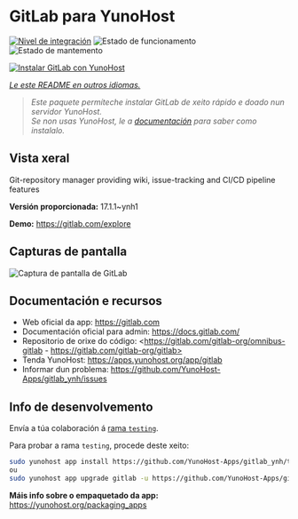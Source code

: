 <!--
NOTA: Este README foi creado automáticamente por <https://github.com/YunoHost/apps/tree/master/tools/readme_generator>
NON debe editarse manualmente.
-->

# GitLab para YunoHost

[![Nivel de integración](https://dash.yunohost.org/integration/gitlab.svg)](https://ci-apps.yunohost.org/ci/apps/gitlab/) ![Estado de funcionamento](https://ci-apps.yunohost.org/ci/badges/gitlab.status.svg) ![Estado de mantemento](https://ci-apps.yunohost.org/ci/badges/gitlab.maintain.svg)

[![Instalar GitLab con YunoHost](https://install-app.yunohost.org/install-with-yunohost.svg)](https://install-app.yunohost.org/?app=gitlab)

*[Le este README en outros idiomas.](./ALL_README.md)*

> *Este paquete permíteche instalar GitLab de xeito rápido e doado nun servidor YunoHost.*  
> *Se non usas YunoHost, le a [documentación](https://yunohost.org/install) para saber como instalalo.*

## Vista xeral

Git-repository manager providing wiki, issue-tracking and CI/CD pipeline features

**Versión proporcionada:** 17.1.1~ynh1

**Demo:** <https://gitlab.com/explore>

## Capturas de pantalla

![Captura de pantalla de GitLab](./doc/screenshots/GitLab_running_11.0_(2018-07).png)

## Documentación e recursos

- Web oficial da app: <https://gitlab.com>
- Documentación oficial para admin: <https://docs.gitlab.com/>
- Repositorio de orixe do código: <https://gitlab.com/gitlab-org/omnibus-gitlab - https://gitlab.com/gitlab-org/gitlab>
- Tenda YunoHost: <https://apps.yunohost.org/app/gitlab>
- Informar dun problema: <https://github.com/YunoHost-Apps/gitlab_ynh/issues>

## Info de desenvolvemento

Envía a túa colaboración á [rama `testing`](https://github.com/YunoHost-Apps/gitlab_ynh/tree/testing).

Para probar a rama `testing`, procede deste xeito:

```bash
sudo yunohost app install https://github.com/YunoHost-Apps/gitlab_ynh/tree/testing --debug
ou
sudo yunohost app upgrade gitlab -u https://github.com/YunoHost-Apps/gitlab_ynh/tree/testing --debug
```

**Máis info sobre o empaquetado da app:** <https://yunohost.org/packaging_apps>
